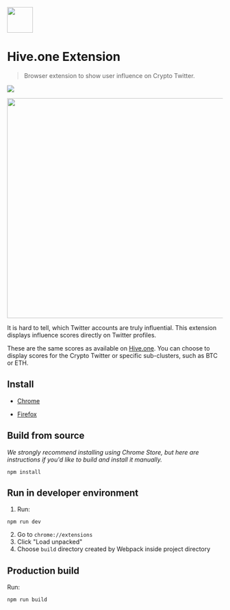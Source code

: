<img width="60px" src="https://i.imgur.com/dlHRY3S.png" />

# Hive.one Extension

> Browser extension to show user influence on Crypto Twitter.

<a href="https://chrome.google.com/webstore/detail/dibbclmoocoenjjdjgdmgdbedcjeafjl/"><img src="https://img.shields.io/chrome-web-store/v/dibbclmoocoenjjdjgdmgdbedcjeafjl.svg"></a>

<div style="text-align: center;">
  <img width="514px" src="https://i.imgur.com/kvlf8Vh.png" />
</div>

It is hard to tell, which Twitter accounts are truly influential. This extension displays influence scores directly on Twitter profiles.

These are the same scores as available on [Hive.one](https://hive.one). You can choose to display scores for the Crypto Twitter or specific sub-clusters, such as BTC or ETH.


## Install

- [Chrome](https://chrome.google.com/webstore/detail/dibbclmoocoenjjdjgdmgdbedcjeafjl/)

- [Firefox](https://addons.mozilla.org/en-GB/firefox/addon/hive-one/)

## Build from source

*We strongly recommend installing using Chrome Store, but here are instructions if you'd like to build and install it manually.*

```
npm install
```

## Run in developer environment

1. Run:

```
npm run dev
```

2. Go to `chrome://extensions`
3. Click "Load unpacked"
4. Choose `build` directory created by Webpack inside project directory


## Production build

Run:
```
npm run build
```